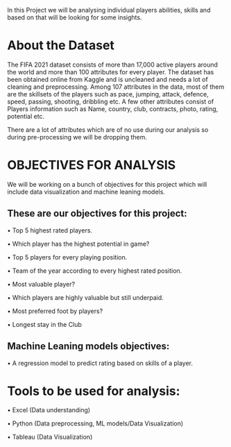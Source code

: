 In this Project we will be analysing individual players abilities, skills and based on that will be looking for some insights.

# About the Dataset

The FIFA 2021 dataset consists of more than 17,000 active players around the world and more than 100 attributes for every player.
The dataset has been obtained online from Kaggle and is uncleaned and needs a lot of cleaning and preprocessing.
Among 107 attributes in the data, most of them are the skillsets of the players such as pace, jumping, attack, defence, speed, passing, shooting, dribbling etc. 
A few other attributes consist of Players information such as Name, country, club, contracts, photo, rating, potential etc.

There are a lot of attributes which are of no use during our analysis so during pre-processing we will be dropping them.

# OBJECTIVES FOR ANALYSIS

We will be working on a bunch of objectives for this project which will include data visualization and machine leaning models. 

## These are our objectives for this project:

•	  Top 5 highest rated players. 

•	  Which player has the highest potential in game?

•	  Top 5 players for every playing position.

•	  Team of the year according to every highest rated position.

•	  Most valuable player?

•	 Which players are highly valuable but still underpaid.

•	  Most preferred foot by players?

•	Longest stay in the Club

## Machine Leaning models objectives:

•	A regression model to predict rating based on skills of a player.

# Tools to be used for analysis:

•	Excel (Data understanding)

•	Python (Data preprocessing, ML models/Data Visualization)

•	Tableau (Data Visualization) 

